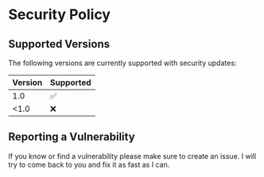 # Security Policy

## Supported Versions

The following versions are currently supported with security updates:

| Version | Supported          |
| ------- | ------------------ |
| 1.0     | :white_check_mark: |
| <1.0    | :x:                |


## Reporting a Vulnerability

If you know or find a vulnerability please make sure to create an issue. I will try to come back to you and fix it as fast as I can.
